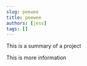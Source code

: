 ```yaml
---
slug: peewee
title: peewee
authors: [jess]
tags: []
---
```


This is a summary of a project

<!--truncate-->

This is more information